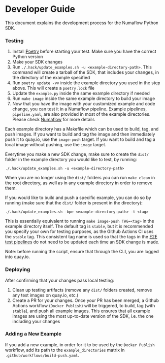 # Developer Guide

This document explains the development process for the Numaflow Python SDK.

### Testing

1. Install [Poetry](https://python-poetry.org/docs/) before starting your test. Make sure you have the correct Python version
2. Make your SDK changes
3. Run `./.hack/update_examples.sh -u <example-directory-path>`. This command will create a tarball of the SDK, that includes your changes, in the directory of the example specified
4. Run `poetry update -vv` inside the example directory you used in the step above. This will create a `poetry.lock` file
5. Update the `example.py` inside the same example directory if needed 
6. Run `make image` inside the same example directory to build your image
7. Now that you have the image with your customized example and code change, you can test it in a Numaflow pipeline. Example pipelines, `pipeline.yaml`, are also provided in most of the example directories.
Please check [Numaflow](https://numaflow.numaproj.io/) for more details

Each example directory has a Makefile which can be used to build, tag, and push images.
If you want to build and tag the image and then immediately push it to quay.io, use the `image-push` target.
If you want to build and tag a local image without pushing, use the `image` target.

Everytime you make a new SDK change, make sure to create the `dist/` folder in the example directory you would like
to test, by running:
```shell
./.hack/update_examples.sh -u <example-directory-path>
```
When you are no longer using the `dist/` folders you can run `make clean` in the root directory, as well as in any example directory
in order to remove them.

If you would like to build and push a specific example, you can do so by running (make sure that the `dist/` folder is present in the directory):
```shell
./.hack/update_examples.sh -bpe <example-directory-path> -t <tag>
```
This is essentially equivalent to running `make image-push TAG=<tag>` in the example directory itself.
The default tag is `stable`, but it is recommended you specify your own for testing purposes, as the Github Actions CI uses the `stable` tag.
This consistent tag name is used so that the tags in the [E2E test pipelines](https://github.com/numaproj/numaflow/tree/main/test) do not need to be updated each time an SDK change is made.

Note: before running the script, ensure that through the CLI, you are logged into quay.io.

### Deploying

After confirming that your changes pass local testing:
1. Clean up testing artifacts (remove any `dist/` folders created, remove any test images on quay.io, etc.)
2. Create a PR for your changes. Once your PR has been merged, a Github Actions workflow (`Docker Publish`) will be triggered, to build, tag (with `stable`), and push
all example images. This ensures that all example images are using the most up-to-date version of the SDK, i.e. the one including your
changes

### Adding a New Example

If you add a new example, in order for it to be used by the `Docker Publish` workflow, add its path
to the `example_directories` matrix in `.github/workflows/build-push.yaml`.